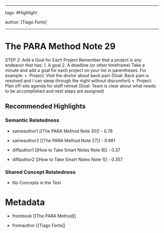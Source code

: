 




---

tags: #Highlight

author: [Tiago Forte]

---
# The PARA Method Note 29




STEP 2: Add a Goal for Each Project Remember that a project is any endeavor that has: 1. A goal 2. A deadline (or other timeframe) Take a minute and add a goal for each project on your list in parentheses. For example: •  Project: Visit the doctor about back pain (Goal: Back pain is resolved and I can sleep through the night without discomfort) •  Project: Plan off-site agenda for staff retreat (Goal: Team is clear about what needs to be accomplished and next steps are assigned)


## Recommended Highlights

### Semantic Relatedness


- sameauthor1 [[The PARA Method Note 30]] - 0.78

- sameauthor2 [[The PARA Method Note 27]] - 0.661

- diffauthor1 [[How to Take Smart Notes Note 8]] - 0.37

- diffauthor2 [[How to Take Smart Notes Note 1]] - 0.357
### Shared Concept Relatedness


- No Concepts in the Text
# Metadata


- frombook [[The PARA Method]]

- fromauthor [[Tiago Forte]]